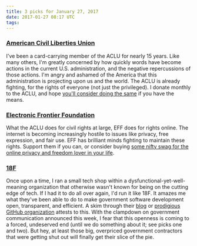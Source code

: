 ```yaml
---
title: 3 picks for January 27, 2017
date: 2017-01-27 08:17 UTC
tags:
---
```


### [American Civil Liberties Union](https://www.aclu.org)

I've been a card-carrying member of the ACLU for nearly 15 years. Like many others, I'm greatly concerned by how quickly words have become actions in the current U.S. administration, and the negative repercussions of those actions. I'm angry and ashamed of the America that this administration is projecting upon us and the world. The ACLU is already fighting, for the rights of everyone (not just the privileged). I donate monthly to the ACLU, and hope [you'll consider doing the same](https://action.aclu.org/donate-aclu) if you have the means.

### [Electronic Frontier Foundation](https://www.eff.org)

What the ACLU does for civil rights at large, EFF does for rights online. The internet is becoming increasingly hostile to issues like privacy, free expression, and fair use. EFF has brilliant minds fighting to maintain these rights. Support them if you can, or consider buying [some nifty swag for the online privacy and freedom lover in your life](https://supporters.eff.org/shop).

### [18F](https://18f.gsa.gov)

Once upon a time, I ran a small tech shop within a dysfunctional-yet-well-meaning organization that otherwise wasn't known for being on the cutting edge of tech. If I had it to do all over again, I'd run it like 18F. It amazes me what they've been able to do to make government software development open, transparent, and efficient. A skim through their [blog](https://18f.gsa.gov/blog/) or [prodigious GitHub organization](https://github.com/18F) attests to this. With the clampdown on government communication announced this week, I fear that this openness is coming to a forced, undeserved end (until we do something about it; see picks one and two). But hey, at least those big, overpriced government contractors that were getting shut out will finally get their slice of the pie.
